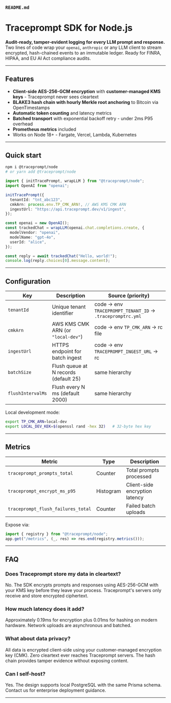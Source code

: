 ### `README.md`

# Traceprompt SDK for Node.js

**Audit-ready, tamper-evident logging for every LLM prompt and response.**  
Two lines of code wrap your `openai`, `anthropic` or any LLM client to stream encrypted, hash-chained events to an immutable ledger. Ready for FINRA, HIPAA, and EU AI Act compliance audits.

---

## Features

- **Client-side AES-256-GCM encryption** with **customer-managed KMS keys** - Traceprompt never sees cleartext
- **BLAKE3 hash chain with hourly Merkle root anchoring** to Bitcoin via OpenTimestamps
- **Automatic token counting** and latency metrics
- **Batched transport** with exponential backoff retry - under 2ms P95 overhead
- **Prometheus metrics** included
- Works on Node 18+ - Fargate, Vercel, Lambda, Kubernetes

---

## Quick start

```bash
npm i @traceprompt/node
# or yarn add @traceprompt/node
```

```ts
import { initTracePrompt, wrapLLM } from "@traceprompt/node";
import OpenAI from "openai";

initTracePrompt({
  tenantId: "tnt_abc123",
  cmkArn: process.env.TP_CMK_ARN!, // AWS KMS CMK ARN
  ingestUrl: "https://api.traceprompt.dev/v1/ingest",
});

const openai = new OpenAI();
const trackedChat = wrapLLM(openai.chat.completions.create, {
  modelVendor: "openai",
  modelName: "gpt-4o",
  userId: "alice",
});

const reply = await trackedChat("Hello, world!");
console.log(reply.choices[0].message.content);
```

---

## Configuration

| Key               | Description                           | Source (priority)                                         |
| ----------------- | ------------------------------------- | --------------------------------------------------------- |
| `tenantId`        | Unique tenant identifier              | code → env `TRACEPROMPT_TENANT_ID` → `.tracepromptrc.yml` |
| `cmkArn`          | AWS KMS CMK ARN (or `"local-dev"`)    | code → env `TP_CMK_ARN` → rc file                         |
| `ingestUrl`       | HTTPS endpoint for batch ingest       | code → env `TRACEPROMPT_INGEST_URL` → rc                  |
| `batchSize`       | Flush queue at N records (default 25) | same hierarchy                                            |
| `flushIntervalMs` | Flush every N ms (default 2000)       | same hierarchy                                            |

Local development mode:

```bash
export TP_CMK_ARN=local-dev
export LOCAL_DEV_KEK=$(openssl rand -hex 32)   # 32-byte hex key
```

---

## Metrics

| Metric                             | Type      | Description                    |
| ---------------------------------- | --------- | ------------------------------ |
| `traceprompt_prompts_total`        | Counter   | Total prompts processed        |
| `traceprompt_encrypt_ms_p95`       | Histogram | Client-side encryption latency |
| `traceprompt_flush_failures_total` | Counter   | Failed batch uploads           |

Expose via:

```ts
import { registry } from "@traceprompt/node";
app.get("/metrics", (_, res) => res.end(registry.metrics()));
```

---

## FAQ

### Does Traceprompt store my data in cleartext?

No. The SDK encrypts prompts and responses using AES-256-GCM with your KMS key before they leave your process. Traceprompt's servers only receive and store encrypted ciphertext.

### How much latency does it add?

Approximately 0.19ms for encryption plus 0.01ms for hashing on modern hardware. Network uploads are asynchronous and batched.

### What about data privacy?

All data is encrypted client-side using your customer-managed encryption key (CMK). Zero cleartext ever reaches Traceprompt servers. The hash chain provides tamper evidence without exposing content.

### Can I self-host?

Yes. The design supports local PostgreSQL with the same Prisma schema. Contact us for enterprise deployment guidance.

---
